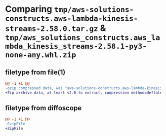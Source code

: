 # Comparing `tmp/aws-solutions-constructs.aws-lambda-kinesis-streams-2.58.0.tar.gz` & `tmp/aws_solutions_constructs.aws_lambda_kinesis_streams-2.58.1-py3-none-any.whl.zip`

## filetype from file(1)

```diff
@@ -1 +1 @@
-gzip compressed data, was "aws-solutions-constructs.aws-lambda-kinesis-streams-2.58.0.tar", last modified: Sat May 25 13:09:57 2024, max compression
+Zip archive data, at least v2.0 to extract, compression method=deflate
```

## filetype from diffoscope

```diff
@@ -1 +1 @@
-GzipFile
+ZipFile
```

